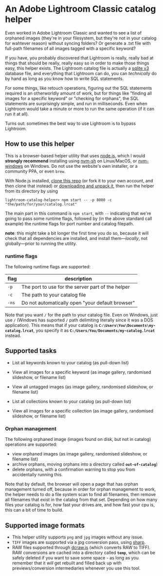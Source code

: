 # An Adobe Lightroom Classic catalog helper

Even worked in Adobe Lightroom Classic and wanted to see a list of orphaned images (they're in your filesystem, but they're not in your catalog for wahtever reason) without syncing folders? Or generate a .txt file with full-path filenames of all images tagged with a specific keyword?

If you have, you probably discovered that Lightroom is really, really bad at things that should be really, really easy so in order to make those things easy, this helper exists. The Lightroom catalog file is actually a [sqlite v3](https://sqlite.org) database file, and everything that Lightroom can do, you can _technically_ do by hand as long as you know how to write SQL statements.

For some things, like retouch operations, figuring out the SQL statements required is an otherworldly amount of work, but for things like "finding all images for a specific keyword" or "checking for orphans", the SQL statements are surprisingly simple, and run in milliseconds. Even when Lightroom would take a minute or more to run the same operation (if it can run it at all).

Turns out: sometimes the best way to use Lightroom is to bypass Lightroom.

## How to use this helper

This is a browser-based helper utility that uses [node.js](https://nodejs.org), which I would **strongly recommend** installing using [nvm-sh](https://github.com/nvm-sh/nvm) on Linux/MacOS, or [nvm-windows](https://github.com/coreybutler/nvm-windows#install-nvm-windows) on Windows. Do not use the website's own installer, or a community PPA, or even `brew`.

With Node.js installed, [clone this repo](https://help.github.com/en/github/creating-cloning-and-archiving-repositories/cloning-a-repository) (or fork it to your own account, and then clone that instead) or [downloading and unpack it](https://github.com/Pomax/lightroom-catalog-helper/archive/master.zip), then run the helper from its directory by using

```
lightroom-catalog-helper> npm start -- -p 8080 -c "the/path/for/your/catalog.lrcat"
```

The main part in this command is `npm start`, with `--` indicating that we're going to pass some runtime flags, followed by (in the above standard call example) the runtime flags for port number and catalog filepath.

**note**: this might take a bit longer the first time you do so, because it will check that all dependencies are installed, and install them—*locally*, not globally—prior to running the utility.

### runtime flags

The following runtime flags are supported:

flag | description
-|-
`-p` | The port to use for the server part of the helper
`-c` | The path to your catalog file
`-ns` | Do not automatically open "your default browser"

Note that you want `/` for the path to your catalog file. Even on Windows, just use `/` (Windows has suported `/` path delimiting literally since it was a DOS application). This means that if your catalog is **`C:\Users\You\Documents\my-catalog.lrcat`**, you specify it as **`C:/Users/You/Documents/my-catalog.lrcat`** instead.

## Supported tasks

- List all keywords known to your catalog (as pull-down list)
- View all images for a specific keyword (as image gallery, randomised slideshow, or filename list)
- View all untagged images (as image gallery, randomised slideshow, or filename list)

- List all collections known to your catalog (as pull-down list)
- View all images for a specific collection (as image gallery, randomised slideshow, or filename list)

### Orphan management

The following orphaned image (images found on disk, but not in catalog) operations are supported:

- view orphaned images (as image gallery, randomised slideshow, or filename list)
- archive orphans, moving orphans into a directory called **`out-of-catalog`**)
- delete orphans, with a confirmation warning to stop you from accidentally running this.

Note that by default, the browser will open a page that has orphan management turned off, because in order for orphan management to work, the helper needs to do a file system scan to find all filenames, then remove all filenames that exist in the catalog from that set. Depending on how many files your catalog is for, how fast your drives are, and how fast your cpu is, this can a bit of time to build.

## Supported image formats

- This helper utility supports `png` and `jpg` images without any issue.
- `TIFF` images are supported via a jpg conversion pass, using [sharp](https://github.com/lovell/sharp).
- RAW files supported through [dcraw.js](https://github.com/zfedoran/dcraw.js) (which converts RAW to TIFF). RAW conversions are cached into a directory called **`temp`**, which can be safely deleted if you want to save some space - as long as you remember that it _will_ get rebuilt and filled back up with previews/conversion intermediaries whenever you use this tool.
